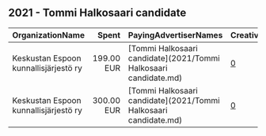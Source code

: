 ## 2021 - Tommi Halkosaari candidate 
|OrganizationName|Spent|PayingAdvertiserNames|CreativeUrls|Impressions|Genders|AgeBrackets|CountryCodes|BillingAddresses|CandidateBallotInformation|
|:---|---:|:---|:---|---:|:---|:---|:---|:---|:---|
|Keskustan Espoon kunnallisjärjestö ry|199.00 EUR|[Tommi Halkosaari candidate](2021/Tommi Halkosaari candidate.md)|[0](https://www.snap.com/political-ads/asset/3fbac8f9c3643a5743ddc20e3e97a07ea0e08017e07c884dfd9dd1726545ebfe?mediaType=jpeg)|109,227|||finland|"Takkavitsankuja 6A1,Espoo,02760,FI"|Tommi Halkosaari|
|Keskustan Espoon kunnallisjärjestö ry|300.00 EUR|[Tommi Halkosaari candidate](2021/Tommi Halkosaari candidate.md)|[0](https://www.snap.com/political-ads/asset/80b8240c21fa8c02f05c63b5dbe048decb6d82ac8c46b277f5e6c54c62cb62e7?mediaType=mp4)|164,020|||finland|"Takkavitsankuja 6A1,Espoo,02760,FI"|Tommi Halkosaari|
